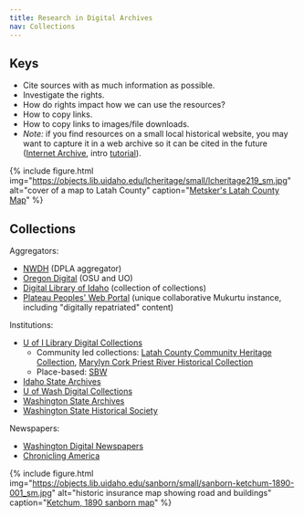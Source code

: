 ```yaml
---
title: Research in Digital Archives
nav: Collections
---
```


## Keys

- Cite sources with as much information as possible.
- Investigate the rights.
- How do rights impact how we can use the resources?
- How to copy links.
- How to copy links to images/file downloads.
- *Note:* if you find resources on a small local historical website, you may want to capture it in a web archive so it can be cited in the future ([Internet Archive](https://web.archive.org/), intro [tutorial](https://www.lib.uidaho.edu/digital/webarchive/howto.html)).

{% include figure.html img="https://objects.lib.uidaho.edu/lcheritage/small/lcheritage219_sm.jpg" alt="cover of a map to Latah County" caption="<a href='https://www.lib.uidaho.edu/digital/lcheritage/items/lcheritage219.html'>Metsker's Latah County Map</a>" %}

## Collections

Aggregators:

- [NWDH](https://www.northwestdigitalheritage.org) (DPLA aggregator)
- [Oregon Digital](https://oregondigital.org/) (OSU and UO)
- [Digital Library of Idaho](https://digitallibraryofidaho.org/) (collection of collections)
- [Plateau Peoples' Web Portal](https://plateauportal.libraries.wsu.edu/) (unique collaborative Mukurtu instance, including "digitally repatriated" content)

Institutions:

- [U of I Library Digital Collections](https://www.lib.uidaho.edu/digital/)
    - Community led collections: [Latah County Community Heritage Collection](https://www.lib.uidaho.edu/digital/lcheritage/), [Marylyn Cork Priest River Historical Collection](https://www.lib.uidaho.edu/digital/priestriver/)
    - Place-based: [SBW](https://www.lib.uidaho.edu/digital/sbw/)
- [Idaho State Archives](https://idahohistory.contentdm.oclc.org/)
- [U of Wash Digital Collections](https://content.lib.washington.edu/)
- [Washington State Archives](https://digitalarchives.wa.gov/)
- [Washington State Historical Society](https://www.washingtonhistory.org/research/collections-search/)

Newspapers:

- [Washington Digital Newspapers](https://washingtondigitalnewspapers.org/)
- [Chronicling America](https://www.loc.gov/collections/chronicling-america/)

{% include figure.html img="https://objects.lib.uidaho.edu/sanborn/small/sanborn-ketchum-1890-001_sm.jpg" alt="historic insurance map showing road and buildings" caption="<a href='https://www.lib.uidaho.edu/digital/sanborn/items/sanborn-ketchum-1890-001.html'>Ketchum, 1890 sanborn map</a>" %}
